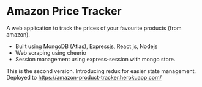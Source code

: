 # Amazon Price Tracker
A web application to track the prices of your favourite products (from amazon).
 - Built using MongoDB (Atlas), Expressjs, React js, Nodejs
 - Web scraping using cheerio
 - Session management using express-session with mongo store.

This is the second version. Introducing redux for easier state management.
Deployed to https://amazon-product-tracker.herokuapp.com/
